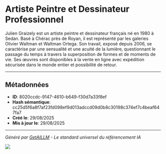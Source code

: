 # Artiste Peintre et Dessinateur Professionnel

Julien Graizely est un artiste peintre et dessinateur français né en 1980 à Sedan. Basé à Chérac près de Royan, il est représenté par les galeries Olivier Waltman et Waltman Ortega. Son travail, exposé depuis 2006, se caractérise par une sensualité et une acuité de la lumière, questionnant le passage du temps à travers la superposition de formes et de moments de vie. Ses œuvres sont disponibles à la vente en ligne avec expédition sécurisée dans le monde entier et possibilité de retour.

---

## Métadonnées

- **ID**: 8020ccdc-9147-4610-b649-f30d7a33f8ef
- **Hash sémantique**: cc25d5f6a8f7af23fd098ef9d013adccd09d0b8c30198c374ef7c4beaf647fa7
- **Créé le**: 29/08/2025
- **Mis à jour le**: 29/08/2025

---

*Généré par [GetAILLM](https://getaillm.com) - Le standard universel du référencement IA*

![](https://getaillm.vercel.app/api/t/8020ccdc-9147-4610-b649-f30d7a33f8ef/p.gif)